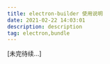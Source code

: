 ```yaml
---
title: electron-builder 使用说明
date: 2021-02-22 14:03:01
description: description
tag: electron,bundle
---
```


[未完待续...]